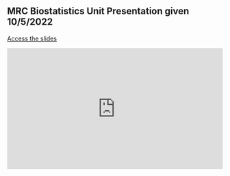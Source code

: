 ## MRC Biostatistics Unit Presentation given 10/5/2022

[Access the slides](/BSU_pres.html)

<style>
.resp-container {
    position: relative;
    overflow: hidden;
    padding-top: 56.25%;
}

.testiframe {
    position: absolute;
    top: 0;
    left: 0;
    width: 100%;
    height: 100%;
    border: 0;
}
</style>
  
<div class="resp-container">
  <iframe class="testiframe" src="https://erp31.github.io/LP_BSU_pres/use_gh-pages.html">
  ...
  </iframe>
</div>
  
  